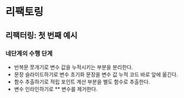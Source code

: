 # 리팩토링

## 리팩터링: 첫 번째 예시

### 네단계의 수행 단계
- 반복문 쪼개기로 변수 값을 누적시키는 부분을 분리한다.
- 문장 슬라이드하기로 변수 초기화 문장을 변수 값 누적 코드 바로 앞에 옮긴다.
- 함수 추출하기로 적립 포인트 계산 부분을 별도 함수로 추출한다.
- 변수 인라인하기로 ** 변수를 제거한다.
